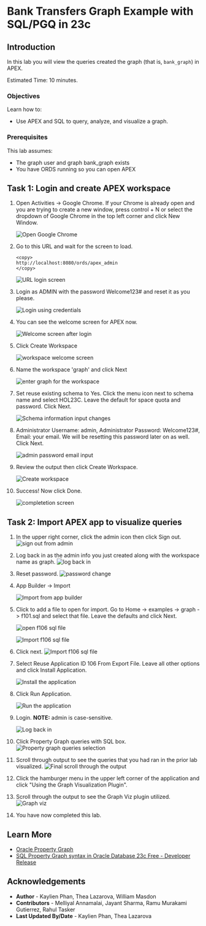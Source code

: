# Bank Transfers Graph Example with SQL/PGQ in 23c

## Introduction

In this lab you will view the queries created the graph (that is, `bank_graph`) in APEX.

Estimated Time: 10 minutes.

<!-- Watch the video below for a quick walk through of the lab. -->

<!-- update video link. Previous iteration: [](youtube:XnE1yw2k5IU) -->

### Objectives
Learn how to:
- Use APEX and SQL to query, analyze, and visualize a graph.

### Prerequisites
This lab assumes:
- The graph user and graph bank_graph exists
- You have ORDS running so you can open APEX

## Task 1: Login and create APEX workspace

1. Open Activities -> Google Chrome. If your Chrome is already open and you are trying to create a new window, press control + N or select the dropdown of Google Chrome in the top left corner and click New Window.

    ![Open Google Chrome](images/activities-chrome-2.png)


2. Go to this URL and wait for the screen to load.
    ```
    <copy>
    http://localhost:8080/ords/apex_admin
    </copy>
    ```

    ![URL login screen](images/admin-services.png)

3. Login as ADMIN with the password Welcome123# and reset it as you please.

    ![Login using credentials](images/login-details.png)

4. You can see the welcome screen for APEX now. 

    ![Welcome screen after login](images/welcome-screen-apex2.png)

5. Click Create Workspace

    ![workspace welcome screen](images/workspace-name.png)

6. Name the workspace 'graph' and click Next

    ![enter graph for the workspace](images/graph-next.png)

7. Set reuse existing schema to Yes. Click the menu icon next to schema name and select HOL23C. Leave the default for space quota and password. Click Next.

    ![Schema information input changes](images/schema-info.png)

8. Administrator Username: admin, Administrator Password: Welcome123#, Email: your email. We will be resetting this password later on as well. Click Next.

    ![admin password email input](images/admin-password-email.png)

9. Review the output then click Create Workspace.

    ![Create workspace](images/create-workspace.png)

10. Success! Now click Done.

    ![completetion screen](images/done.png)

## Task 2: Import APEX app to visualize queries

1. In the upper right corner, click the admin icon then click Sign out.
    ![sign out from admin](images/logout.png)


2.  Log back in as the admin info you just created along with the workspace name as graph.
    ![log back in](images/log-back-in.png)


3. Reset password.
    ![password change](images/change-password.png)

4. App Builder -> Import

    ![Import from app builder](images/app-builder-import.png)

5. Click to add a file to open for import. Go to Home -> examples -> graph -> f101.sql and select that file. Leave the defaults and click Next.

    ![open f106 sql file](images/graph-f106-open.png)

    ![Import f106 sql file](images/f106-import.png)

6. Click next.
    ![Import f106 sql file](images/f106-import-2.png)
    
7.  Select Reuse Application ID 106 From Export File. Leave all other options and click Install Application.

    ![Install the application](images/install-application.png)

8.  Click Run Application.

    ![Run the application](images/run-application.png)


9.  Login.
    **NOTE:** admin is case-sensitive.

    ![Log back in](images/login-final.png)


10. Click Property Graph queries with SQL box.
    ![Property graph queries selection](images/property-graph-queries.png)
    
11. Scroll through output to see the queries that you had ran in the prior lab visualized.
    ![Final scroll through the output](images/final-output.png)

12. Click the hamburger menu in the upper left corner of the application and click "Using the Graph Visualization Plugin".

13. Scroll through the output to see the Graph Viz plugin utilized.
    ![Graph viz](images/graph-viz.png)

14. You have now completed this lab.

## Learn More
* [Oracle Property Graph](https://docs.oracle.com/en/database/oracle/property-graph/index.html)
* [SQL Property Graph syntax in Oracle Database 23c Free - Developer Release](https://docs.oracle.com/en/database/oracle/property-graph/23.1/spgdg/sql-ddl-statements-property-graphs.html#GUID-6EEB2B99-C84E-449E-92DE-89A5BBB5C96E)

## Acknowledgements
- **Author** - Kaylien Phan, Thea Lazarova, William Masdon
- **Contributors** - Melliyal Annamalai, Jayant Sharma, Ramu Murakami Gutierrez, Rahul Tasker
- **Last Updated By/Date** - Kaylien Phan, Thea Lazarova

